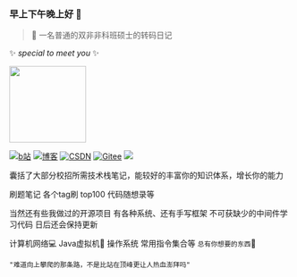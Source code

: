 ### 早上下午晚上好 👋
>🔭 一名普通的双非非科班硕士的转码日记

✨ *special to meet you* ✨

 <img height="137px" src="https://github-readme-stats.vercel.app/api?username=zzzzzzzzyt&hide_title=true&hide_border=true&show_icons=trueline_height=21&text_color=000&icon_color=000&bg_color=0,ea6161,ffc64d,fffc4d,52fa5a&theme=graywhite" /> 


 <a href="https://space.bilibili.com/258336762"><img src="https://img.shields.io/badge/Bilibili-Bilibili-red" alt="b站"></a>
 <a href="http://www.onlyicanstopmyself.top/"><img src="https://img.shields.io/badge/Blog-onlyicanstopmyself-success" alt="博客"></a>
 <a href="https://blog.csdn.net/zzzzzzzzzzzyt?spm=1000.2115.3001.5343"><img src="https://img.shields.io/badge/CSDN-CSDN-blueviolet" alt="CSDN"></a>
 <a href="https://gitee.com/zeng-yangtian"><img src="https://img.shields.io/badge/%E7%A0%81%E4%BA%91-Gitee-important" alt="Gitee"></a>
 <img src="https://visitor-badge.glitch.me/badge?page_id=zzzzzzzzyt" /> 

囊括了大部分校招所需技术栈笔记，能较好的丰富你的知识体系，增长你的能力

刷题笔记 各个tag刷 top100 代码随想录等 

当然还有些我做过的开源项目 有各种系统、还有手写框架 不可获缺少的中间件学习代码 日后还会保持更新 

计算机网络💻 Java虚拟机📕 操作系统 常用指令集合等 `总有你想要的东西`🤭                         
```
"难道向上攀爬的那条路，不是比站在顶峰更让人热血澎拜吗"                       
```
